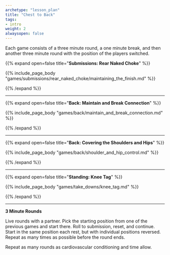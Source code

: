 ```yaml
--- 
archetype: "lesson_plan" 
title: "Chest to Back"
tags: 
- intro
weight: 2
alwaysopen: false 
---
```


Each game consists of a three minute round, a one minute break, and then another three minute round with the position of the players switched. 

{{% expand open=false title="**Submissions: Rear Naked Choke**" %}}

{{% include_page_body "games/submissions/rear_naked_choke/maintaining_the_finish.md" %}}

{{% /expand %}}

---
{{% expand open=false title="**Back: Maintain and Break Connection**" %}}

{{% include_page_body "games/back/maintain_and_break_connection.md" %}}

{{% /expand %}}


---
{{% expand open=false title="**Back: Covering the Shoulders and Hips**" %}}

{{% include_page_body "games/back/shoulder_and_hip_control.md" %}}

{{% /expand %}}


---
{{% expand open=false title="**Standing: Knee Tag**" %}}

{{% include_page_body "games/take_downs/knee_tag.md" %}}

{{% /expand %}}

---
**3 Minute Rounds**

Live rounds with a partner. Pick the starting position from one of the previous games and start there. Roll to submission, reset, and continue. Start in the same position each rest, but with individual positions reversed. Repeat as many times as possible before the round ends. 

Repeat as many rounds as cardiovascular conditioning and time allow.



